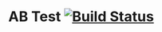# AB Test [![Build Status](https://img.shields.io/circleci/project/softexpertsa/abtest/master.svg?style=flat-square)](https://circleci.com/gh/softexpertsa/abtest)
